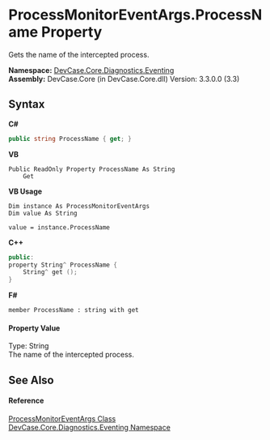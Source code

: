 # ProcessMonitorEventArgs.ProcessName Property 
 

Gets the name of the intercepted process.

**Namespace:**&nbsp;<a href="N_DevCase_Core_Diagnostics_Eventing">DevCase.Core.Diagnostics.Eventing</a><br />**Assembly:**&nbsp;DevCase.Core (in DevCase.Core.dll) Version: 3.3.0.0 (3.3)

## Syntax

**C#**<br />
``` C#
public string ProcessName { get; }
```

**VB**<br />
``` VB
Public ReadOnly Property ProcessName As String
	Get
```

**VB Usage**<br />
``` VB Usage
Dim instance As ProcessMonitorEventArgs
Dim value As String

value = instance.ProcessName

```

**C++**<br />
``` C++
public:
property String^ ProcessName {
	String^ get ();
}
```

**F#**<br />
``` F#
member ProcessName : string with get

```


#### Property Value
Type: String<br />The name of the intercepted process.

## See Also


#### Reference
<a href="T_DevCase_Core_Diagnostics_Eventing_ProcessMonitorEventArgs">ProcessMonitorEventArgs Class</a><br /><a href="N_DevCase_Core_Diagnostics_Eventing">DevCase.Core.Diagnostics.Eventing Namespace</a><br />